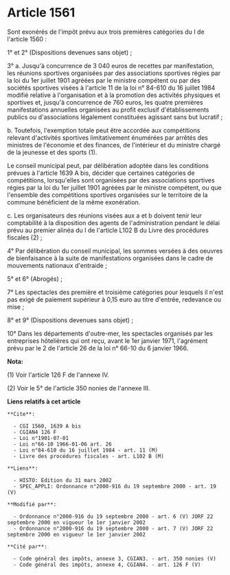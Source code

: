 # Article 1561

Sont exonérés de l'impôt prévu aux trois premières catégories du I de l'article 1560 :

1° et 2° (Dispositions devenues sans objet) ; 

3° a. Jusqu'à concurrence de 3 040 euros de recettes par manifestation, les réunions sportives organisées par des
associations sportives régies par la loi du 1er juillet 1901 agréées par le ministre compétent ou par des sociétés sportives
visées à l'article 11 de la loi n° 84-610 du 16 juillet 1984 modifié relative à l'organisation et à la promotion des
activités physiques et sportives et, jusqu'à concurrence de 760 euros, les quatre premières manifestations annuelles
organisées au profit exclusif d'établissements publics ou d'associations légalement constituées agissant sans but lucratif ; 

b. Toutefois, l'exemption totale peut être accordée aux compétitions relevant d'activités sportives limitativement énumérées
par arrêtés des ministres de l'économie et des finances, de l'intérieur et du ministre chargé de la jeunesse et des sports
(1).

Le conseil municipal peut, par délibération adoptée dans les conditions prévues à l'article 1639 A bis, décider que certaines
catégories de compétitions, lorsqu'elles sont organisées par des associations sportives régies par la loi du 1er juillet 1901
agréées par le ministre compétent, ou que l'ensemble des compétitions sportives organisées sur le territoire de la commune
bénéficient de la même exonération.

c. Les organisateurs des réunions visées aux a et b doivent tenir leur comptabilité à la disposition des agents de
l'administration pendant le délai prévu au premier alinéa du I de l'article L102 B du Livre des procédures fiscales (2) ;

4° Par délibération du conseil municipal, les sommes versées à des oeuvres de bienfaisance à la suite de manifestations
organisées dans le cadre de mouvements nationaux d'entraide ; 

5° et 6° (Abrogés) ; 

7° Les spectacles des première et troisième catégories pour lesquels il n'est pas exigé de paiement supérieur à 0,15 euro au
titre d'entrée, redevance ou mise ; 

8° et 9° (Dispositions devenues sans objet) ; 

10° Dans les départements d'outre-mer, les spectacles organisés par les entreprises hôtelières qui ont reçu, avant le 1er
janvier 1971, l'agrément prévu par le 2 de l'article 26 de la loi n° 66-10 du 6 janvier 1966.

**Nota:**

(1) Voir l'article 126 F de l'annexe IV.

(2) Voir le 5° de l'article 350 nonies de l'annexe III.

**Liens relatifs à cet article**

	**Cite**:

	  - CGI 1560, 1639 A bis
	  - CGIAN4 126 F
	  - Loi n°1901-07-01
	  - Loi n°66-10 1966-01-06 art. 26
	  - Loi n°84-610 du 16 juillet 1984 - art. 11 (M)
	  - Livre des procédures fiscales - art. L102 B (M)

	**Liens**:

	  - HISTO: Edition du 31 mars 2002
	  - SPEC_APPLI: Ordonnance n°2000-916 du 19 septembre 2000 - art. 19 (V)

	**Modifié par**:

	  - Ordonnance n°2000-916 du 19 septembre 2000 - art. 6 (V) JORF 22 septembre 2000 en vigueur le 1er janvier 2002
	  - Ordonnance n°2000-916 du 19 septembre 2000 - art. 7 (V) JORF 22 septembre 2000 en vigueur le 1er janvier 2002

	**Cité par**:

	  - Code général des impôts, annexe 3, CGIAN3. - art. 350 nonies (V)
	  - Code général des impôts, annexe 4, CGIAN4. - art. 126 F (V)

